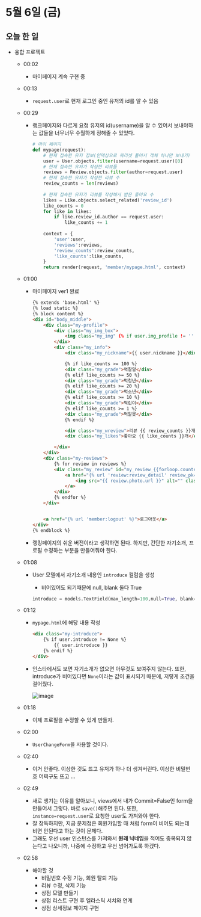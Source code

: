 # 5월 6일 (금)

## 오늘 한 일

* 융합 프로젝트

  * 00:02

    * 마이페이지 계속 구현 중

  * 00:13

    * `request.user`로 현재 로그인 중인 유저의 id를 알 수 있음

  * 00:29

    * 랭크페이지와 다르게 요청 유저의 id(username)을 알 수 있어서 보내야하는 값들을 너무너무 수월하게 정해줄 수 있었다.

      ```python
      # 마이 페이지
      def mypage(request):
          # 현재 접속한 유저 정보(인덱싱으로 쿼리셋 풀어서 객체 하나만 보내기)
          user = User.objects.filter(username=request.user)[0]
          # 현재 접속한 유저가 작성한 리뷰들
          reviews = Review.objects.filter(author=request.user)
          # 현재 접속한 유저가 작성한 리뷰 수
          review_counts = len(reviews)
          
          # 현재 접속한 유저가 리뷰를 작성해서 받은 좋아요 수
          likes = Like.objects.select_related('review_id')
          like_counts = 0
          for like in likes:
              if like.review_id.author == request.user:
                  like_counts += 1
          
          context = {
              'user':user,
              'reviews':reviews,
              'review_counts':review_counts,
              'like_counts':like_counts,
          }
          return render(request, 'member/mypage.html', context)
      ```

  * 01:00

    * 마이페이지 ver1 완료

      ```html
      {% extends 'base.html' %}
      {% load static %}
      {% block content %}
      <div id="body_middle">
          <div class="my-profile">
              <div class="my_img_box">
                  <img class="my_img" {% if user.img_profile != '' %} src="/media/{{ user.img_profile }}" {% else %} src="{% static 'resources/images/user.png' %}" {% endif %} alt="" style="width:100px;height:100px;">
              </div>
              <div class="my_info">
                  <div class="my_nickname">{{ user.nickname }}</div>
      
                  {% if like_counts >= 100 %}
                  <div class="my_grade">먹잘알</div>
                  {% elif like_counts >= 50 %}
                  <div class="my_grade">먹청년</div>
                  {% elif like_counts >= 20 %}
                  <div class="my_grade">먹소년</div>
                  {% elif like_counts >= 10 %}
                  <div class="my_grade">먹린이</div>
                  {% elif like_counts >= 1 %}
                  <div class="my_grade">먹알못</div>
                  {% endif %}
      
                  <div class="my_wreview">리뷰 {{ review_counts }}개</div>
                  <div class="my_likes">좋아요 {{ like_counts }}개</div>
      
              </div>
          </div>
          <div class="my-reviews">
              {% for review in reviews %}
              <div class="my_review" id="my_review_{{forloop.counter}}">
                  <a href="{% url 'review:review_detail' review_pk=review.pk %}">
                      <img src="{{ review.photo.url }}" alt="" class="rank-review-image" style="width: 100%;">
                  </a>
              </div>
              {% endfor %}
          </div>
      
      
          <a href="{% url 'member:logout' %}">로그아웃</a>
      </div>
      {% endblock %}
      ```

    * 랭킹페이지의 쉬운 버전이라고 생각하면 된다. 하지만, 간단한 자기소개,  프로필 수정하는 부분을 만들어줘야 한다.

  * 01:08

    * User 모델에서 자기소개 내용인 `introduce` 컬럼을 생성

      * 비어있어도 되기때문에 null, blank 둘다 True

      ```python
      introduce = models.TextField(max_length=100,null=True, blank=True)
      ```

  * 01:12

    * `mypage.html`에 해당 내용 작성

      ```html
      <div class="my-introduce">
          {% if user.introduce != None %}
              {{ user.introduce }}
          {% endif %}
      </div>
      ```

    * 인스타에서도 보면 자기소개가 없으면 아무것도 보여주지 않는다. 또한, introduce가 비어있다면 `None`이라는 값이 표시되기 때문에, 저렇게 조건을 걸어줬다.

      ![image](https://user-images.githubusercontent.com/75322297/166967763-f3523875-c46b-45b5-8afa-1a6f5fece6e5.png)

  * 01:18

    * 이제 프로필을 수정할 수 있게 만들자.

  * 02:00

    * `UserChangeForm`을 사용할 것이다.

  * 02:40

    * 이거 안좋다. 이상한 것도 뜨고 유저가 하나 더 생겨버린다. 이상한 비밀번호 어쩌구도 뜨고 ...

  * 02:49

    * 새로 생기는 이유를 알아보니, views에서 내가 Commit=False인 form을 만들어서 그렇다. 바로 `save()`해주면 된다. 또한, `instance=request.user`로 요청한 user도 가져와야 한다.
    * 잘 장독하지만, 지금 문제점은 회원가입할 때 처럼 form이 비어도 되는데 비면 안된다고 하는 것이 문제다.
    * 그래도 우선 user 인스턴스를 가져와서 **원래 닉네임**을 적어도 중복되지 않는다고 나오니까, 나중에 수정하고 우선 넘어가도록 하겠다.

  * 02:58

    * 해야할 것
      * 비밀번호 수정 기능, 회원 탈퇴 기능
      * 리뷰 수정, 삭제 기능
      * 상점 모델 만들기
      * 상점 리스트 구현 후 엘라스틱 서치와 연계
      * 상점 상세정보 페이지 구현